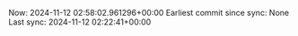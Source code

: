 Now: 2024-11-12 02:58:02.961296+00:00 Earliest commit since sync: None Last sync: 2024-11-12 02:22:41+00:00

